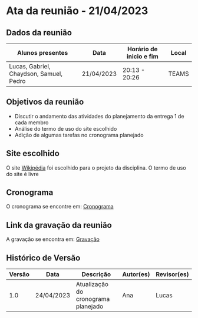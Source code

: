 # Ata da reunião - 21/04/2023

## Dados da reunião

| Alunos presentes                             | Data       | Horário de inicio e fim | Local |
| -------------------------------------------- | ---------- | ------------------------ | ----- |
| Lucas, Gabriel, Chaydson, Samuel, Pedro | 21/04/2023 | 20:13 - 20:26            | TEAMS |

## Objetivos da reunião

- Discutir o andamento das atividades do planejamento da entrega 1 de cada membro
- Análise do termo de uso do site escolhido
- Adição de algumas tarefas no cronograma planejado

## Site escolhido

O site [Wikipédia](https://pt.wikipedia.org/) foi escolhido para o projeto da disciplina.
O termo de uso do site é livre

## Cronograma

O cronograma se encontre em: [Cronograma](../planejamento/cronogramaPlanejado.md)

## Link da gravação da reunião

A gravação se encontra em: [Gravação](https://youtu.be/V6fC5ggotzU)

## Histórico de Versão

| Versão | Data       | Descrição         | Autor(es) | Revisor(es) |
| ------- | ---------- | ------------------- | --------- | ----------- |
| 1.0     | 24/04/2023 | Atualização do cronograma planejado | Ana     | Lucas      |
